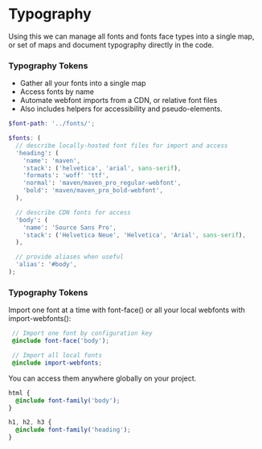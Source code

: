 # Typography

Using this we can manage all fonts and fonts face types into a single map, or set of maps and document typography directly in the code.

### Typography Tokens

- Gather all your fonts into a single map
- Access fonts by name
- Automate webfont imports from a CDN, or relative font files
- Also includes helpers for accessibility and pseudo-elements.


``` scss
$font-path: '../fonts/';

$fonts: (
  // describe locally-hosted font files for import and access
  'heading': (
    'name': 'maven',
    'stack': ('helvetica', 'arial', sans-serif),
    'formats': 'woff' 'ttf',
    'normal': 'maven/maven_pro_regular-webfont',
    'bold': 'maven/maven_pro_bold-webfont',
  ),

  // describe CDN fonts for access
  'body': (
    'name': 'Source Sans Pro',
    'stack': ('Helvetica Neue', 'Helvetica', 'Arial', sans-serif),
  ),

  // provide aliases when useful
  'alias': '#body',
);
```

### Typography Tokens
Import one font at a time with font-face() or all your local webfonts with import-webfonts():

``` scss
 // Import one font by configuration key
 @include font-face('body');

 // Import all local fonts
 @include import-webfonts;
```


You can access them anywhere globally on your project.

``` scss
html {
  @include font-family('body');
}

h1, h2, h3 {
  @include font-family('heading');
}
```